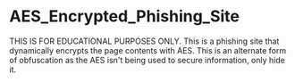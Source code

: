 # AES_Encrypted_Phishing_Site
THIS IS FOR EDUCATIONAL PURPOSES ONLY. This is a phishing site that dynamically encrypts the page contents with AES. This is an alternate form of obfuscation as the AES isn't being used to secure information, only hide it.
